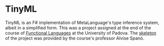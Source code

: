 # TinyML
TinyML is an F# implementation of MetaLanguage's type inference system, albeit in a simplified form. This was a project assigned at the end of the course of [Functional Languages](https://en.didattica.unipd.it/off/2022/LM/SC/SC2598/000ZZ/SCP6076299/N0) at the University of Padova. The [skeleton](https://github.com/alvisespano/FunctionalLanguages-UniPD/tree/main/2022-23/TinyML) of the project was provided by the course's professor Alvise Spanò.
